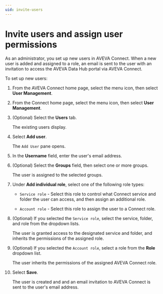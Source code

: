 ```yaml
---
uid: invite-users
---
```


# Invite users and assign user permissions

As an administrator, you set up new users in AVEVA Connect. When a new user is added and assigned to a role, an email is sent to the user with an invitation to access the AVEVA Data Hub portal via AVEVA Connect.

To set up new users:

1.	From the AVEVA Connect home page, select the menu icon, then select **User Management**.

1. From the Connect home page, select the menu icon, then select **User Management**.

1. (Optional) Select the **Users** tab.
    
   The existing users display.

1. Select **Add user**. 

   The `Add User` pane opens.

1. In the **Username** field, enter the user's email address. 
    
1. (Optional) Select the **Groups** field, then select one or more groups.

   The user is assigned to the selected groups.

1. Under **Add individual role**, select one of the following role types:
   
   * `Service role` - Select this role to control what Connect service and folder the user can access, and then assign an additional role.   

   * `Account role` - Select this role to assign the user to a Connect role.     

1. (Optional) If you selected the `Service role`, select the service, folder, and role from the dropdown lists.
 
   The user is granted access to the designated service and folder, and inherits the permissions of the assigned role.   

1. (Optional) If you selected the `Account role`, select a role from the **Role** dropdown list.

   The user inherits the permissions of the assigned AVEVA Connect role.    

1. Select **Save**.

   The user is created and and an email invitation to AVEVA Connect is sent to the user's email address.
